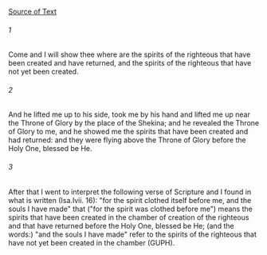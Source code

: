 [Source of Text](https://github.com/scrollmapper/bible_databases_deuterocanonical)

###### 1
Come and I will show thee where are the spirits of the righteous that have been created and have returned, and the spirits of the righteous that have not yet been created.

###### 2
And he lifted me up to his side, took me by his hand and lifted me up near the Throne of Glory by the place of the Shekina; and he revealed the Throne of Glory to me, and he showed me the spirits that have been created and had returned: and they were flying above the Throne of Glory before the Holy One, blessed be He.

###### 3
After that I went to interpret the following verse of Scripture and I found in what is written (Isa.Ivii. 16): "for the spirit clothed itself before me, and the souls I have made" that ("for the spirit was clothed before me") means the spirits that have been created in the chamber of creation of the righteous and that have returned before the Holy One, blessed be He; (and the words:) "and the souls I have made" refer to the spirits of the righteous that have not yet been created in the chamber (GUPH).